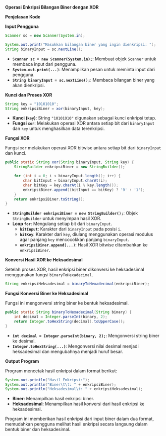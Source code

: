 **Operasi Enkripsi Bilangan Biner dengan XOR**

**Penjelasan Kode**

**Input Pengguna**

```java
Scanner sc = new Scanner(System.in);

System.out.print("Masukkan bilangan biner yang ingin dienkripsi: ");
String binaryInput = sc.nextLine();
```

- **`Scanner sc = new Scanner(System.in);`**: Membuat objek `Scanner` untuk membaca input dari pengguna.
- **`System.out.print(...)`**: Menampilkan pesan untuk meminta input dari pengguna.
- **`String binaryInput = sc.nextLine();`**: Membaca bilangan biner yang akan dienkripsi.

**Kunci dan Proses XOR**

```java
String key = "10101010";
String enkripsiBiner = xor(binaryInput, key);
```

- **Kunci (`key`)**: String `"10101010"` digunakan sebagai kunci enkripsi tetap.
- **Fungsi `xor`**: Melakukan operasi XOR antara setiap bit dari `binaryInput` dan `key` untuk menghasilkan data terenkripsi.

**Fungsi XOR**

Fungsi `xor` melakukan operasi XOR bitwise antara setiap bit dari `binaryInput` dan kunci.

```java
public static String xor(String binaryInput, String key) {
    StringBuilder enkripsiBiner = new StringBuilder();

    for (int i = 0; i < binaryInput.length(); i++) {
        char bitInput = binaryInput.charAt(i);
        char bitKey = key.charAt(i % key.length());
        enkripsiBiner.append((bitInput == bitKey) ? '0' : '1');
    }
    return enkripsiBiner.toString();
}
```

- **`StringBuilder enkripsiBiner = new StringBuilder();`**: Objek `StringBuilder` untuk menyimpan hasil XOR.
- **Loop `for`**: Mengulang setiap bit dari `binaryInput`.
  - **`bitInput`**: Karakter dari `binaryInput` pada posisi `i`.
  - **`bitKey`**: Karakter dari `key`, diulang menggunakan operasi modulus agar panjang `key` mencocokkan panjang `binaryInput`.
  - **`enkripsiBiner.append(...)`**: Hasil XOR bitwise ditambahkan ke `enkripsiBiner`.

**Konversi Hasil XOR ke Heksadesimal**

Setelah proses XOR, hasil enkripsi biner dikonversi ke heksadesimal menggunakan fungsi `binaryToHexadecimal`.

```java
String enkripsiHeksadesimal = binaryToHexadecimal(enkripsiBiner);
```

**Fungsi Konversi Biner ke Heksadesimal**

Fungsi ini mengonversi string biner ke bentuk heksadesimal.

```java
public static String binaryToHexadecimal(String binary) {
    int decimal = Integer.parseInt(binary, 2);
    return Integer.toHexString(decimal).toUpperCase();
}
```

- **`int decimal = Integer.parseInt(binary, 2);`**: Mengonversi string biner ke desimal.
- **`Integer.toHexString(...)`**: Mengonversi nilai desimal menjadi heksadesimal dan mengubahnya menjadi huruf besar.

**Output Program**

Program mencetak hasil enkripsi dalam format berikut:

```java
System.out.println("Hasil Enkripsi:");
System.out.println("Biner\t\t: " + enkripsiBiner);
System.out.println("Heksadesimal\t: " + enkripsiHeksadesimal);
```

- **Biner**: Menampilkan hasil enkripsi biner.
- **Heksadesimal**: Menampilkan hasil konversi dari hasil enkripsi ke heksadesimal.

Program ini memberikan hasil enkripsi dari input biner dalam dua format, memudahkan pengguna melihat hasil enkripsi secara langsung dalam bentuk biner dan heksadesimal.
